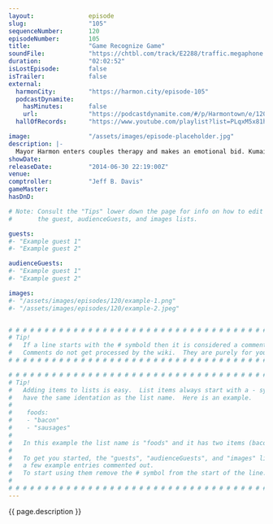 ```yaml
---
layout:               episode
slug:                 "105"
sequenceNumber:       120
episodeNumber:        105
title:                "Game Recognize Game"
soundFile:            "https://chtbl.com/track/E2288/traffic.megaphone.fm/STA8463661551.mp3?updated=1556325651"
duration:             "02:02:52"
isLostEpisode:        false
isTrailer:            false
external:
  harmonCity:         "https://harmon.city/episode-105"
  podcastDynamite:
    hasMinutes:       false
    url:              "https://podcastdynamite.com/#/p/Harmontown/e/120/105"
  hallOfRecords:      "https://www.youtube.com/playlist?list=PLqxM5x81hNOYKWtAEmvK-sFEuSqQmzMHY"

image:                "/assets/images/episode-placeholder.jpg"
description: |-
  Mayor Harmon enters couples therapy and makes an emotional bid. Kumail Nanjiani is back and doesn't understand why Jeff talks to strangers. Doctors are too prostate happy and a Brazilian fan from Rio defends them. Just a great episode from top to bottom, enjoy.
showDate:             
releaseDate:          "2014-06-30 22:19:00Z"
venue:                
comptroller:          "Jeff B. Davis"
gameMaster:           
hasDnD:               

# Note: Consult the "Tips" lower down the page for info on how to edit
#       the guest, audienceGuests, and images lists.

guests:
#- "Example guest 1"
#- "Example guest 2"

audienceGuests:
#- "Example guest 1"
#- "Example guest 2"

images:
#- "/assets/images/episodes/120/example-1.png"
#- "/assets/images/episodes/120/example-2.jpeg"


# # # # # # # # # # # # # # # # # # # # # # # # # # # # # # # # # # # # # # # # # # # # #
# Tip!
#   If a line starts with the # symbold then it is considered a comment.
#   Comments do not get processed by the wiki.  They are purely for your information.
# # # # # # # # # # # # # # # # # # # # # # # # # # # # # # # # # # # # # # # # # # # # #

# # # # # # # # # # # # # # # # # # # # # # # # # # # # # # # # # # # # # # # # # # # # #
# Tip!
#   Adding items to lists is easy.  List items always start with a - symbol and have
#   have the same identation as the list name.  Here is an example.
#
#    foods:
#    - "bacon"
#    - "sausages"
#
#   In this example the list name is "foods" and it has two items (bacon, and sausages).
#
#   To get you started, the "guests", "audienceGuests", and "images" lists below have
#   a few example entries commented out.
#   To start using them remove the # symbol from the start of the line.
#
# # # # # # # # # # # # # # # # # # # # # # # # # # # # # # # # # # # # # # # # # # # # #
---
```


<!-- The episode description will be rendered here -->
{{ page.description }}

<!-- Add your content BELOW here -->
<!-- vvvvvvvvvvvvvvvvvvvvvvvvvvv -->




<!-- ^^^^^^^^^^^^^^^^^^^^^^^^^^^ -->
<!-- Add your content ABOVE here -->

<!-- The episode gallery will be rendered here -->